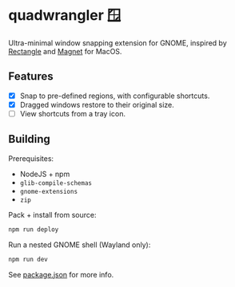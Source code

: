 # quadwrangler 🪟

Ultra-minimal window snapping extension for GNOME, inspired by [Rectangle][rectangle] and
[Magnet][magnet] for MacOS.

## Features

- [x] Snap to pre-defined regions, with configurable shortcuts.
- [x] Dragged windows restore to their original size.
- [ ] View shortcuts from a tray icon.

## Building

Prerequisites:

- NodeJS + npm
- `glib-compile-schemas`
- `gnome-extensions`
- `zip`

Pack + install from source:

```bash
npm run deploy
```

Run a nested GNOME shell (Wayland only):

```bash
npm run dev
```

See [package.json](package.json) for more info.

[rectangle]: https://rectangleapp.com/
[magnet]: https://magnet.crowdcafe.com/
